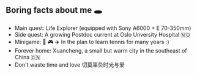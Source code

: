 ## Boring facts about me 🕳
- Main quest: Life Explorer (equipped with Sony A6000 + E 70-350mm)
- Side quest: A growing Postdoc current at Oslo Unversity Hospital 🇳🇴
- Minigame: 🏸 🎮 ✈️ In the plan to learn tennis for many years :)
- Forever home: Xuancheng, a small but warm city in the southeast of China 🇨🇳
- Don't waste time and love 切莫辜负时光与爱
